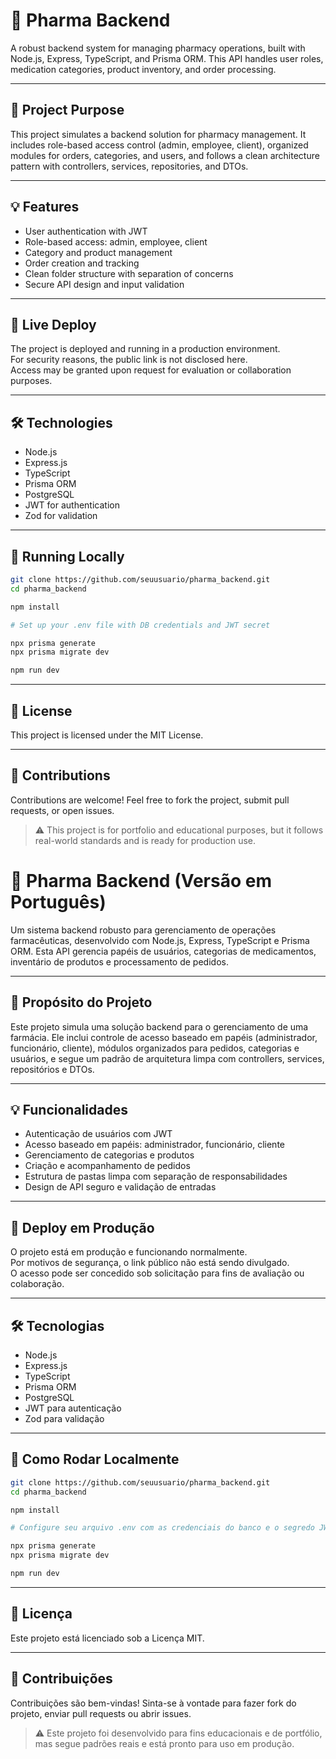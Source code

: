 # 💊 Pharma Backend

A robust backend system for managing pharmacy operations, built with Node.js, Express, TypeScript, and Prisma ORM. This API handles user roles, medication categories, product inventory, and order processing.

---

## 🎯 Project Purpose

This project simulates a backend solution for pharmacy management. It includes role-based access control (admin, employee, client), organized modules for orders, categories, and users, and follows a clean architecture pattern with controllers, services, repositories, and DTOs.

---

## 💡 Features

- User authentication with JWT  
- Role-based access: admin, employee, client  
- Category and product management  
- Order creation and tracking  
- Clean folder structure with separation of concerns  
- Secure API design and input validation  

---

## 🚀 Live Deploy

The project is deployed and running in a production environment.  
For security reasons, the public link is not disclosed here.  
Access may be granted upon request for evaluation or collaboration purposes.

---

## 🛠️ Technologies

- Node.js  
- Express.js  
- TypeScript  
- Prisma ORM  
- PostgreSQL  
- JWT for authentication  
- Zod for validation  

---

## 🧪 Running Locally

```bash
git clone https://github.com/seuusuario/pharma_backend.git
cd pharma_backend

npm install

# Set up your .env file with DB credentials and JWT secret

npx prisma generate
npx prisma migrate dev

npm run dev
```

---

## 📄 License

This project is licensed under the MIT License.

---

## 🤝 Contributions

Contributions are welcome! Feel free to fork the project, submit pull requests, or open issues.

> ⚠️ This project is for portfolio and educational purposes, but it follows real-world standards and is ready for production use.

# 💊 Pharma Backend (Versão em Português)

Um sistema backend robusto para gerenciamento de operações farmacêuticas, desenvolvido com Node.js, Express, TypeScript e Prisma ORM. Esta API gerencia papéis de usuários, categorias de medicamentos, inventário de produtos e processamento de pedidos.

---

## 🎯 Propósito do Projeto

Este projeto simula uma solução backend para o gerenciamento de uma farmácia. Ele inclui controle de acesso baseado em papéis (administrador, funcionário, cliente), módulos organizados para pedidos, categorias e usuários, e segue um padrão de arquitetura limpa com controllers, services, repositórios e DTOs.

---

## 💡 Funcionalidades

- Autenticação de usuários com JWT  
- Acesso baseado em papéis: administrador, funcionário, cliente  
- Gerenciamento de categorias e produtos  
- Criação e acompanhamento de pedidos  
- Estrutura de pastas limpa com separação de responsabilidades  
- Design de API seguro e validação de entradas  

---

## 🚀 Deploy em Produção

O projeto está em produção e funcionando normalmente.  
Por motivos de segurança, o link público não está sendo divulgado.  
O acesso pode ser concedido sob solicitação para fins de avaliação ou colaboração.

---

## 🛠️ Tecnologias

- Node.js  
- Express.js  
- TypeScript  
- Prisma ORM  
- PostgreSQL  
- JWT para autenticação  
- Zod para validação  

---

## 🧪 Como Rodar Localmente

```bash
git clone https://github.com/seuusuario/pharma_backend.git
cd pharma_backend

npm install

# Configure seu arquivo .env com as credenciais do banco e o segredo JWT

npx prisma generate
npx prisma migrate dev

npm run dev
```

---

## 📄 Licença

Este projeto está licenciado sob a Licença MIT.

---

## 🤝 Contribuições

Contribuições são bem-vindas! Sinta-se à vontade para fazer fork do projeto, enviar pull requests ou abrir issues.

> ⚠️ Este projeto foi desenvolvido para fins educacionais e de portfólio, mas segue padrões reais e está pronto para uso em produção.